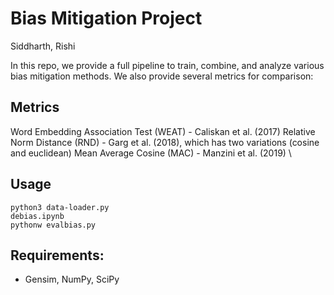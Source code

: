 # Bias Mitigation Project

Siddharth, Rishi 

In this repo, we provide a full pipeline to train, combine, and analyze various bias mitigation methods. We also provide several metrics for comparison: 

## Metrics
Word Embedding Association Test (WEAT) - Caliskan et al. (2017) 
Relative Norm Distance (RND) - Garg et al. (2018), which has two variations (cosine and euclidean) 
Mean Average Cosine (MAC) - Manzini et al. (2019) \

## Usage
` python3 data-loader.py ` \
` debias.ipynb ` \
` pythonw evalbias.py ` 

## Requirements:
- Gensim, NumPy, SciPy
